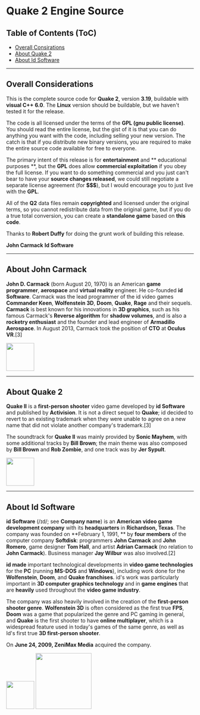 # Quake 2 Engine Source

## Table of Contents (ToC)

* [Overall Consirations](#overall-considerations)
* [About Quake 2](#about-quake-2)
* [About Id Software](#about-id-software)

---

## Overall Considerations

This is the complete source code for **Quake 2**, version **3.19**, buildable with **visual C++ 6.0**.  The **Linux** version should be buildable, but we haven't
tested it for the release.

The code is all licensed under the terms of the **GPL (gnu public license)**.   You should read the entire license, but the gist of it is that you can do anything you want with the code, including selling your new version.  The catch is that if you distribute new binary versions, you are required to make the entire source code available for free to everyone.

The primary intent of this release is for **entertainment** and ** educational purposes **, but the **GPL** does allow **commercial exploitation** if you obey the full license.  If you want to do something commercial and you just can't bear 
to have your **source changes released**, we could still negotiate a separate  license agreement (for **$$$**), but I would encourage you to just live with the 
**GPL**.

All of the **Q2** data files remain **copyrighted** and licensed under the original terms, so you cannot redistribute data from the original game, but if you do a true total conversion, you can create a **standalone game** based on **this code**.

Thanks to **Robert Duffy** for doing the grunt work of building this release.

**John Carmack**
**Id Software**

---

## About **John Carmack**

**John D. Carmack** (born August 20, 1970) is an American **game programmer**, **aerospace** and **virtual reality** engineer. He co-founded **id Software**. Carmack was the lead programmer of the id video games **Commander Keen**, **Wolfenstein 3D**, **Doom**, **Quake**, **Rage** and their sequels. **Carmack** is best known for his innovations in **3D graphics**, such as his famous Carmack's **Reverse algorithm** for **shadow volumes**, and is also a **rocketry enthusiast** and the founder and lead engineer of **Armadillo Aerospace**. In August 2013, Carmack took the position of **CTO** at **Oculus VR**.[3]

<img src="https://upload.wikimedia.org/wikipedia/commons/d/dc/John_Carmack_GDC_2010.jpg" width="75">

---

## About **Quake 2**

**Quake II** is a **first-person shooter** video game developed by **id Software** and published by **Activision**. It is not a direct sequel to **Quake**; id decided to revert to an existing trademark when they were unable to agree on a new name that did not violate another company's trademark.[3]

The soundtrack for **Quake II** was mainly provided by **Sonic Mayhem**, with some additional tracks by **Bill Brown**; the main theme was also composed by **Bill Brown** and **Rob Zombie**, and one track was by **Jer Sypult**.

<img src="https://upload.wikimedia.org/wikipedia/en/b/b5/Quake2box.jpg" width="75">

---

## About Id Software

**id Software** (/ɪd/; see **Company name**) is an **American video game development company** with its **headquarters** in **Richardson, Texas**. The company was founded on **February 1, 1991, ** by **four members** of the computer company **Softdisk**: programmers **John Carmack** and **John Romero**, game designer **Tom Hall**, and artist **Adrian Carmack** (no relation to **John Carmack**). Business manager **Jay Wilbur** was also involved.[2]

**id made** important technological developments in **video game technologies** for the **PC** (running **MS-DOS** and **Windows**), including work done for the **Wolfenstein**, **Doom**, and **Quake franchises**. id's work was particularly important in **3D computer graphics technology** and in **game engines** that are **heavily** used throughout the **video game industry**.

The company was also heavily involved in the creation of the **first-person shooter genre**. **Wolfenstein 3D** is often considered as the first true **FPS**, **Doom** was a game that popularized the genre and PC gaming in general, and **Quake** is the first shooter to have **online multiplayer**, which is a widespread feature used in today's games of the same genre, as well as Id's first true **3D first-person shooter**.

On **June 24, 2009, ZeniMax Media** acquired the company.

<img src="http://retrocdn.net/images/6/6d/IdSoftware_logo.svg" width="75"> <img src="http://tesall.ru/uploads/imgs/pre_1378816134__zenimax_media_inc_logo.jpg" width="150">
